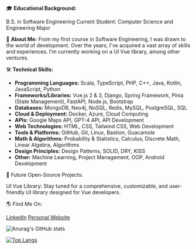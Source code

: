 🎓 **Educational Background:**

B.S. in Software Engineering
Current Student: Computer Science and Engineering Major

🌱 **About Me:**
From my first course in Software Engineering, I was drawn to the world of development. Over the years, I've acquired a vast array of skills and experiences. I'm currently working on a UI Vue library, among other ventures.

🛠 **Technical Skills:**

- **Programming Languages:** Scala, TypeScript, PHP, C++, Java, Kotlin, JavaScript, Python
- **Frameworks/Libraries:** Vue.js 2 & 3, Django, Spring Framework, Pinia (State Management), FastAPI, Node.js, Bootstrap
- **Databases:** MongoDB, Neo4j, NoSQL, Redis, MySQL, PostgreSQL, SQL
- **Cloud & Deployment:** Docker, Azure, Cloud Computing
- **APIs:** Google Maps API, GPT-4 API, API Development
- **Web Technologies:** HTML, CSS, Tailwind CSS, Web Development
- **Tools & Platforms:** GitHub, Git, Linux, Bastion, Guacamole
- **Math & Algorithms:** Probability & Statistics, Calculus, Discrete Math, Linear Algebra, Algorithms
- **Design Principles:** Design Patterns, SOLID, DRY, KISS
- **Other:** Machine Learning, Project Management, OOP, Android Development

🔮 Future Open-Source Projects:

UI Vue Library: Stay tuned for a comprehensive, customizable, and user-friendly UI library designed for Vue developers.

🌎 Find Me On:

[LinkedIn](https://www.linkedin.com/in/akshtim/)
[Personal Website](https://temirlandev.netlify.app/)

![Anurag's GitHub stats](https://github-readme-stats.vercel.app/api?username=Koffer0-0&show_icons=true&theme=radical) 

[![Top Langs](https://github-readme-stats.vercel.app/api/top-langs/?username=Koffer0-0&layout=compact&theme=radical)](https://github.com/anuraghazra/github-readme-stats)

